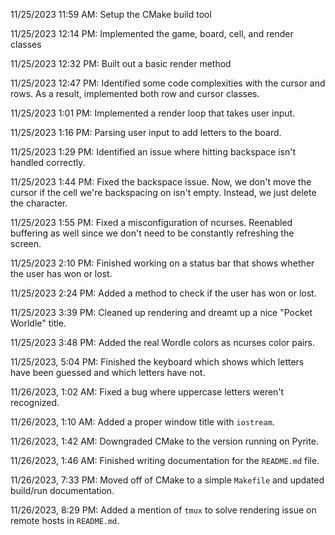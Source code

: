 11/25/2023 11:59 AM: Setup the CMake build tool

11/25/2023 12:14 PM: Implemented the game, board, cell, and render classes

11/25/2023 12:32 PM: Built out a basic render method

11/25/2023 12:47 PM: Identified some code complexities with the cursor and rows. As a result, implemented both row and cursor classes.

11/25/2023 1:01 PM: Implemented a render loop that takes user input.

11/25/2023 1:16 PM: Parsing user input to add letters to the board.

11/25/2023 1:29 PM: Identified an issue where hitting backspace isn't handled correctly.

11/25/2023 1:44 PM: Fixed the backspace issue. Now, we don't move the cursor if the cell we're backspacing on isn't empty. Instead, we just delete the character.

11/25/2023 1:55 PM: Fixed a misconfiguration of ncurses. Reenabled buffering as well since we don't need to be constantly refreshing the screen.

11/25/2023 2:10 PM: Finished working on a status bar that shows whether the user has won or lost.

11/25/2023 2:24 PM: Added a method to check if the user has won or lost.

11/25/2023 3:39 PM: Cleaned up rendering and dreamt up a nice "Pocket Worldle" title.

11/25/2023 3:48 PM: Added the real Wordle colors as ncurses color pairs.

11/25/2023, 5:04 PM: Finished the keyboard which shows which letters have been guessed and which letters have not.

11/26/2023, 1:02 AM: Fixed a bug where uppercase letters weren't recognized.

11/26/2023, 1:10 AM: Added a proper window title with `iostream`.

11/26/2023, 1:42 AM: Downgraded CMake to the version running on Pyrite.

11/26/2023, 1:46 AM: Finished writing documentation for the `README.md` file.

11/26/2023, 7:33 PM: Moved off of CMake to a simple `Makefile` and updated build/run documentation.

11/26/2023, 8:29 PM: Added a mention of `tmux` to solve rendering issue on remote hosts in `README.md`.
